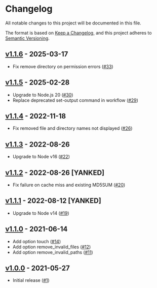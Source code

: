 # Changelog
All notable changes to this project will be documented in this file.

The format is based on [Keep a Changelog](https://keepachangelog.com/en/1.0.0/),
and this project adheres to [Semantic Versioning](https://semver.org/spec/v2.0.0.html).

## [v1.1.6] - 2025-03-17
* Fix remove directory on permission errors ([#33])

## [v1.1.5] - 2025-02-28
* Upgrade to Node.js 20 ([#30])
* Replace deprecated set-output command in workflow ([#29])

## [v1.1.4] - 2022-11-18
* Fix removed file and directory names not displayed ([#26])

## [v1.1.3] - 2022-08-26
* Upgrade to Node v16 ([#22])

## [v1.1.2] - 2022-08-26 [YANKED]
- Fix failure on cache miss and existing MD5SUM ([#20])

## [v1.1.1] - 2022-08-12 [YANKED]
* Upgrade to Node v14 ([#19])

## [v1.1.0] - 2021-06-14
* Add option touch ([#14])
* Add option remove_invalid_files ([#12])
* Add option remove_invalid_paths ([#11])

## [v1.0.0] - 2021-05-27
* Initial release ([#1])

[#33]: https://github.com/techservicesillinois/cache-validation/pull/33
[#30]: https://github.com/techservicesillinois/cache-validation/pull/30
[#29]: https://github.com/techservicesillinois/cache-validation/pull/29
[#26]: https://github.com/techservicesillinois/cache-validation/pull/26
[#22]: https://github.com/techservicesillinois/cache-validation/pull/22
[#20]: https://github.com/techservicesillinois/cache-validation/pull/20
[#19]: https://github.com/techservicesillinois/cache-validation/pull/19
[#14]: https://github.com/techservicesillinois/cache-validation/pull/14
[#12]: https://github.com/techservicesillinois/cache-validation/pull/12
[#11]: https://github.com/techservicesillinois/cache-validation/pull/11
[#1]: https://github.com/techservicesillinois/cache-validation/pull/1

[v1.1.6]: https://github.com/techservicesillinois/cache-validation/releases/tag/v1.1.6
[v1.1.5]: https://github.com/techservicesillinois/cache-validation/releases/tag/v1.1.5
[v1.1.4]: https://github.com/techservicesillinois/cache-validation/releases/tag/v1.1.4
[v1.1.3]: https://github.com/techservicesillinois/cache-validation/releases/tag/v1.1.3
[v1.1.2]: https://github.com/techservicesillinois/cache-validation/releases/tag/v1.1.2
[v1.1.1]: https://github.com/techservicesillinois/cache-validation/releases/tag/v1.1.1
[v1.1.0]: https://github.com/techservicesillinois/cache-validation/releases/tag/v1.1.0
[v1.0.0]: https://github.com/techservicesillinois/cache-validation/releases/tag/v1.0.0
